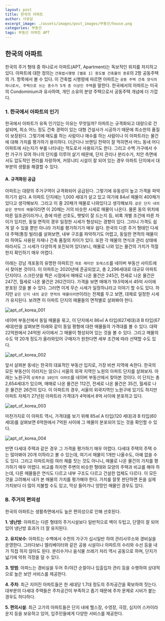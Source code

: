 ```yaml
---
layout: post
title: 한국의 아파트
author: 사유담
excerpt_image: ./assets/images/post_images/부동산/house.png
categories: 부동산
tags: 부동산 아파트 APT
---
```



## 한국의 아파트
한국의 주거 형태 중 하나로서 아파트(APT, Apartment)는 독보적인 위치를 차지하고 있다. 아파트에 대한 정의는 `건축법시행령 [별표 1] 용도별 건축물의 종류`의 2항 공동주택의 가. 항목에서 볼 수 있다. 이 건축법 시행령에 따르면 아파트는 `공동 주택 건축 양식의 하나로서, 주택으로 쓰는 층수가 5개 층 이상인 주택`을 말한다. 한국에서의 아파트는 미국의 Condominium과 유사하여, 개인 소유의 분양 주택으로서 공동주택 개념에 더 가깝다.

### 1. 한국에서 아파트의 인기
한국에서 아파트가 유독 인기있는 이유는 무엇일까? 아파트는 규격화되고 대량으로 건설되며, 최소 어느 정도 건축 경력이 있는 대형 건설사가 시공하기 때문에 최소한의 품질이 보장된다. 그렇기에 매도를 하는 사람이나 매수를 하는 사람이나 이 아파트라는 물건에 대해 가치를 평가하기 용이하다. 더군다나 브랜딩 전략이 잘 먹히면서 어느 동네 어디 아파트에 사는지가 부를 나타내는 척도로서 사용되기도 한다. 그리고 수백 가구에서 수천 가구가 모여 하나의 단지를 이루어 살기 때문에, 단지 관리나 분리수거, 치안 측면에서도 압도적인 편리를 자랑하며, 커뮤니티 시설이 잘 되어 있는 경우 아파트 단지에서 대부분의 생활을 해결할 수 있다.

#### A. 규격화된 공급
아파트는 대량의 주거구역이 규격화되어 공급된다. 그렇기에 유동성이 높고 가격을 파악하기가 쉽다. A 아파트 단지에는 1,000 세대가 살고 있고 여기에 84㎡ 매물이 400채가 있다고 생각해보자. 그리고 이 중 20채가 매물로 나와있다고 생각해보자. `같은 단지 내의 같은 면적의 매물`이라면 이 20채는 거의 비슷한 시세로 매물이 나온다. 물론 동의 위치에 따른 일조권이라거나, 층에 따른 선호도, 햇빛이 잘 드는지 등, 비록 개별 조건에 따른 차이가 있지만, 동일 면적의 경우 일정한 시세가 형성되는 경향이 있다. 그러니 가격도 쉽게 알 수 있을 뿐만 아니라 가치를 평가하기가 매우 쉽다. 한국의 다른 주거 형태인 다세대 주택(통칭 빌라)를 살펴보면, 내부 구조를 파악하기도 어렵고, 동일한 면적의 매물이라 하여도 사용된 자재나 건축 품질의 차이가 있다. 또한 각 매물의 연식과 관리 상태에 따라서도 그 시세가 다양하게 포진되어 있다보니, 매물로 나와 있는 물건의 가치가 적절한지 확인하기 매우 어렵다.

아래는 강남 개포동의 유명한 아파트인 `개포 래미안 포레스트`를 네이버 부동산 사이트에서 찾아본 것이다. 이 아파트는 2020년에 준공되었고, 총 2,296세대로 대규모 아파트 단지이다. 스크린샷을 찍은 시점에서 매매로 나온 물건은 245건, 전세로 나온 물건은 247건, 월세로 나온 물건은 262건이다. 가격을 보면 매매가 19.5억에서 45억 사이에 분포된 것을 볼 수 있다. 그러면 이게 무슨 시세가 일정하냐라고 이야기 할 수도 있다. 하지만 `같은 단지 내의 같은 면적의 매물이라면`이라는 전제를 두고 보면, 대체로 일정한 시세가 유지된다. 보려면 이 아파트 단지의 매물들의 면적별로 살펴봐야 한다.

![apt_of_korea_001](assets/images/post_images/부동산/apt-of-korea-001.png)

네이버 부동산에서 동일 매물을 묶고, 이 단지에서 86㎡ A 타입(627세대)과 B 타입(67세대)만을 살펴보면 아래와 같이 동일 평형에 대한 매물들의 가격대를 볼 수 있다. 대략 22억원에서 24억원 사이에서 그 매물이 형성되어 있는 것을 볼 수 있다. 그리고 매물의 수도 약 20개 정도가 올라와있어 구매자가 원한다면 세부 조건에 따라 선택할 수도 있다.

![apt_of_korea_002](assets/images/post_images/부동산/apt-of-korea-002.png)

앞서 살펴본 동네는 한국의 대표적인 부동산 입지로, 가장 비싼 지역에 속한다. 한국의 모든 부동산이 이러지는 않으니 서울의 외곽 지역인 노원의 아파트 단지를 살펴보자. 아래는 노원구의 `상계주공 10단지 아파트`를 네이버 부동산에서 찾아본 것이다. 이 단지는 총 2,654세대가 있으며, 매매로 나온 물건은 112건, 전세로 나온 물건은 35건, 월세로 나온 물건은 26건이 있다. 이 아파트의 경우, 서울의 외곽지역인 노원구에 있기도 하지만 아파트 자체가 27년된 아파트라 가격대가 4억에서 8억 사이에 분포하고 있다.

![apt_of_korea_003](assets/images/post_images/부동산/apt-of-korea-003.png)

마찬가지로 이 아파트 역시, 가격대를 보기 위해 85㎡ A 타입(120 세대)과 B 타입(60 세대)를 살펴보면 6억원에서 7억원 사이에 그 매물이 분포되어 있는 것을 확인할 수 있다. 

![apt_of_korea_004](assets/images/post_images/부동산/apt-of-korea-004.png)

반면 다세대 주택과 같은 경우 그 가격을 평가하기 매우 어렵다. 다세대 주택의 주택 수는 많아봐야 20개 이하라고 볼 수 있는데, 여기서 매물이 1개만 나올수도, 아예 없을 수도 있다. 그리고 아파트처럼 여러 채를 짓는 것도 아니니, 매물로 나온 물건의 가치를 평가하기 매우 어렵다. 비교를 하자면 주변의 비슷한 형태와 모양의 주택과 비교를 해야 하는데, 다른 매물들은 연식도 다르고 내부 구조도 다르고 건설한 업체도 다르다. 이 모든 것을 고려해서 내가 본 매물의 가치를 평가해야 한다. 가치를 잘못 판단하면 돈을 실제 가치보다 더 많이 지불할 수도 있고, 막상 들어가니 엉망인 매물인 경우도 있다.

### B. 주거의 편의성
한국의 아파트는 생활측면에서도 높은 편의성으로 인해 선호된다.  

**1. 냉난방**: 아파트는 다른 형태의 주거시설보다 일반적으로 벽이 두텁고, 단열이 잘 되어 있어 냉난방 효과가 더 잘 유지된다.  

**2. 유지보수**: 아파트는 수백에서 수천의 가구가 십시일반 하여 관리사무소와 경비실을 운영한다. 그러다보니 엘리베이터와 같은 공용 시설이나 아파트의 수리와 수선 등을 내가 직접 하지 않아도 된다. 분리수거나 음식물 쓰레기 처리 역시 공동으로 하며, 단지가 넓기에 악취 걱정을 덜 수 있다.  

**3. 방범**: 아파느는 경비실을 두어 주/야간 순찰이나 입출입자 관리 등을 수행하여 상대적으로 높은 보안 서비스를 제공한다.  

**4. 주차**: 최근 지어진 아파트들은 한 세대당 1.7대 정도의 주차공간을 확보하여 짓는다. 대부분의 다세대 주택들은 주차공간이 부족하고 좁기 때문에 주차 문제로 시비가 붙는 경우도 허다하다.  

**5. 편의시설**: 최근 고가의 아파트들은 단지 내에 헬스장, 수영장, 극장, 심지어 스카이라운지 등을 보유하고 있어, 입주민들에게 다양한 서비스를 제공한다.